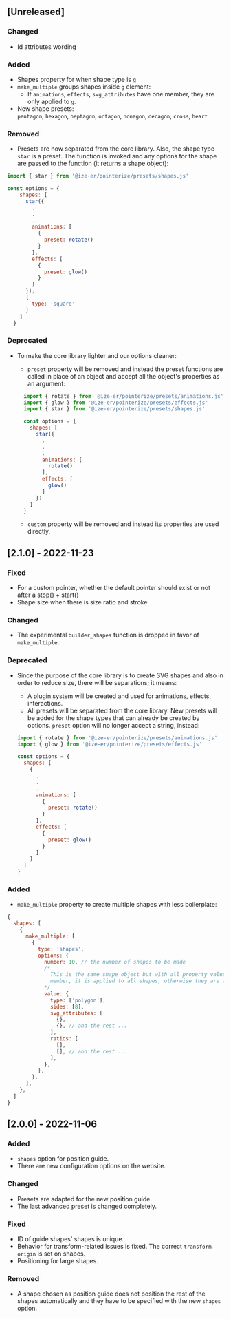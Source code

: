 ## [Unreleased]

### Changed

- Id attributes wording

### Added

- Shapes property for when shape type is `g`
- `make_multiple` groups shapes inside `g` element:
  - If `animations`, `effects`, `svg_attributes` have one member, they are only applied to `g`.
- New shape presets:  
  `pentagon`, `hexagon`, `heptagon`, `octagon`, `nonagon`, `decagon`, `cross`, `heart`

### Removed

- Presets are now separated from the core library. Also, the shape type `star` is a preset. The function is invoked and any options for the shape are passed to the function (it returns a shape object):

```js
import { star } from '@ize-er/pointerize/presets/shapes.js'

const options = {
    shapes: [
      star({
        .
        .
        .
        animations: [
          {
            preset: rotate()
          }
        ],
        effects: [
          {
            preset: glow()
          }
        ]
      }),
      {
        type: 'square'
      }
    ]
  }
```

### Deprecated

- To make the core library lighter and our options cleaner:
  - `preset` property will be removed and instead the preset functions are called in place of an object and accept all the object's properties as an argument:

  ```js
    import { rotate } from '@ize-er/pointerize/presets/animations.js'
    import { glow } from '@ize-er/pointerize/presets/effects.js'
    import { star } from '@ize-er/pointerize/presets/shapes.js'

    const options = {
      shapes: [
        star({
          .
          .
          .
          animations: [
            rotate()
          ],
          effects: [
            glow()
          ]
        })
      ]
    }
  ```

  - `custom` property will be removed and instead its properties are used directly. 

## [2.1.0] - 2022-11-23

### Fixed

- For a custom pointer, whether the default pointer should exist or not after a stop() + start()
- Shape size when there is size ratio and stroke

### Changed

- The experimental `builder_shapes` function is dropped in favor of `make_multiple`.

### Deprecated

- Since the purpose of the core library is to create SVG shapes and also in order to reduce size, there will be separations; it means:

  - A plugin system will be created and used for animations, effects, interactions.
  - All presets will be separated from the core library. New presets will be added for the shape types that can already be created by options. `preset` option will no longer accept a string, instead:

  ```js
  import { rotate } from '@ize-er/pointerize/presets/animations.js'
  import { glow } from '@ize-er/pointerize/presets/effects.js'

  const options = {
    shapes: [
      {
        .
        .
        .
        animations: [
          {
            preset: rotate()
          }
        ],
        effects: [
          {
            preset: glow()
          }
        ]
      }
    ]
  }
  ```

### Added

- `make_multiple` property to create multiple shapes with less boilerplate:

```js
{
  shapes: [
    {
      make_multiple: [
        {
          type: 'shapes',
          options: {
            number: 10, // the number of shapes to be made
            /* 
              This is the same shape object but with all property values wrapped in an array. If array has one
              member, it is applied to all shapes, otherwise they are applied in order.
            */
            value: {
              type: ['polygon'],
              sides: [8],
              svg_attributes: [
                {},
                {}, // and the rest ...
              ],
              ratios: [
                [],
                [], // and the rest ...
              ],
            },
          },
        },
      ],
    },
  ]
}
```

## [2.0.0] - 2022-11-06

### Added

- `shapes` option for position guide.
- There are new configuration options on the website.

### Changed

- Presets are adapted for the new position guide.
- The last advanced preset is changed completely.

### Fixed

- ID of guide shapes' shapes is unique.
- Behavior for transform-related issues is fixed. The correct `transform-origin` is set on shapes.
- Positioning for large shapes.

### Removed

- A shape chosen as position guide does not position the rest of the shapes automatically and they have to be specified with the new `shapes` option.

